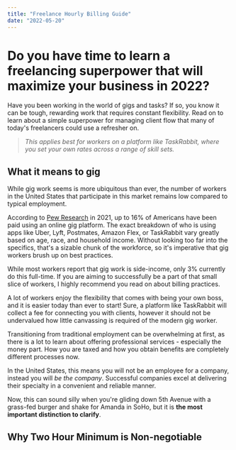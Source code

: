 ```yaml
---
title: "Freelance Hourly Billing Guide"
date: "2022-05-20"
---
```


# Do you have time to learn a freelancing superpower that will maximize your business in 2022?

Have you been working in the world of gigs and tasks? If so, you know it can be tough, rewarding work that requires constant flexibility. Read on to learn about a simple superpower for managing client flow that many of today's freelancers could use a refresher on.

> _This applies best for workers on a platform like TaskRabbit, where you set your own rates across a range of skill sets._

<Link href="#what-it-means-to-gig" scroll={false}>
<a><h2 id="what-it-means-to-gig"> What it means to gig</h2></a></Link>

While gig work seems is more ubiquitous than ever, the number of workers in the United States that participate in this market remains low compared to typical employment.

According to [Pew Research](https://www.pewresearch.org/internet/2021/12/08/the-state-of-gig-work-in-2021/) in 2021, up to 16% of Americans have been paid using an online gig platform. The exact breakdown of who is using apps like Uber, Lyft, Postmates, Amazon Flex, or TaskRabbit vary greatly based on age, race, and household income. Without looking too far into the specifics, that's a sizable chunk of the workforce, so it's imperative that gig workers brush up on best practices.

While most workers report that gig work is side-income, only 3% currently do this full-time. If you are aiming to successfully be a part of that small slice of workers, I highly recommend you read on about billing practices.

A lot of workers enjoy the flexibility that comes with being your own boss, and it is easier today than ever to start! Sure, a platform like TaskRabbit will collect a fee for connecting you with clients, however it should not be undervalued how little canvassing is required of the modern gig worker.

Transitioning from traditional employment can be overwhelming at first, as there is a lot to learn about offering professional services - especially the money part. How you are taxed and how you obtain benefits are completely different processes now.

In the United States, this means you will not be an employee for a company, instead you will _be the company_. Successful companies excel at delivering their specialty in a convenient and reliable manner.

Now, this can sound silly when you're gliding down 5th Avenue with a grass-fed burger and shake for Amanda in SoHo, but it is **the most important distinction to clarify**.

## Why Two Hour Minimum is Non-negotiable
